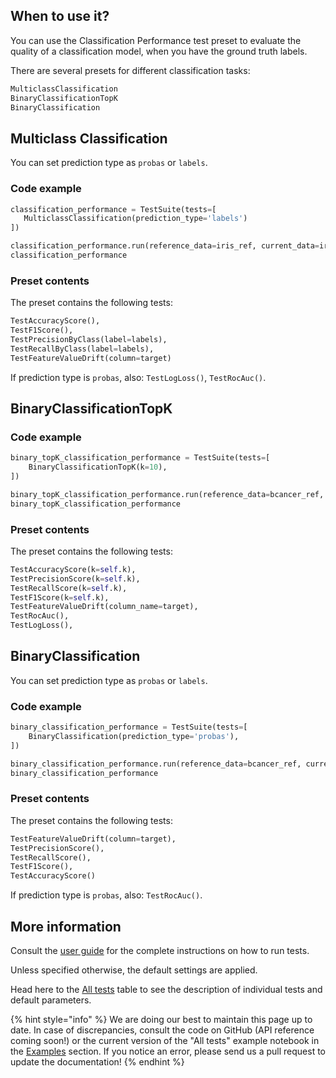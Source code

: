 ## When to use it?

You can use the Classification Performance test preset to evaluate the quality of a classification model, when you have the ground truth labels.

There are several presets for different classification tasks: 

```python
MulticlassClassification
BinaryClassificationTopK
BinaryClassification
```

## Multiclass Classification

You can set prediction type as `probas` or `labels`.

### Code example

```python
classification_performance = TestSuite(tests=[
   MulticlassClassification(prediction_type='labels')
])

classification_performance.run(reference_data=iris_ref, current_data=iris_cur)
classification_performance
```

### Preset contents

The preset contains the following tests:

```python
TestAccuracyScore(),
TestF1Score(),
TestPrecisionByClass(label=labels), 
TestRecallByClass(label=labels),
TestFeatureValueDrift(column=target)
```

If prediction type is `probas`, also: `TestLogLoss()`, `TestRocAuc()`.

## BinaryClassificationTopK

### Code example

```python
binary_topK_classification_performance = TestSuite(tests=[
    BinaryClassificationTopK(k=10),
])

binary_topK_classification_performance.run(reference_data=bcancer_ref, current_data=bcancer_cur)
binary_topK_classification_performance
```

### Preset contents

The preset contains the following tests:

```python
TestAccuracyScore(k=self.k),
TestPrecisionScore(k=self.k),
TestRecallScore(k=self.k),
TestF1Score(k=self.k),
TestFeatureValueDrift(column_name=target),
TestRocAuc(),
TestLogLoss(),     
```

## BinaryClassification

You can set prediction type as `probas` or `labels`.

### Code example

```python
binary_classification_performance = TestSuite(tests=[
    BinaryClassification(prediction_type='probas'),
])

binary_classification_performance.run(reference_data=bcancer_ref, current_data=bcancer_cur)
binary_classification_performance
```

### Preset contents

The preset contains the following tests:

```python
TestFeatureValueDrift(column=target),
TestPrecisionScore(),
TestRecallScore(),
TestF1Score(),
TestAccuracyScore()        
```

If prediction type is `probas`, also: `TestRocAuc()`.

## More information

Consult the [user guide](../tests-and-reports/run-tests.md) for the complete instructions on how to run tests. 

Unless specified otherwise, the default settings are applied. 

Head here to the [All tests](../reference/all-tests.md) table to see the description of individual tests and default parameters. 

{% hint style="info" %} 
We are doing our best to maintain this page up to date. In case of discrepancies, consult the code on GitHub (API reference coming soon!) or the current version of the "All tests" example notebook in the [Examples](../get-started/examples.md) section. If you notice an error, please send us a pull request to update the documentation! 
{% endhint %}
